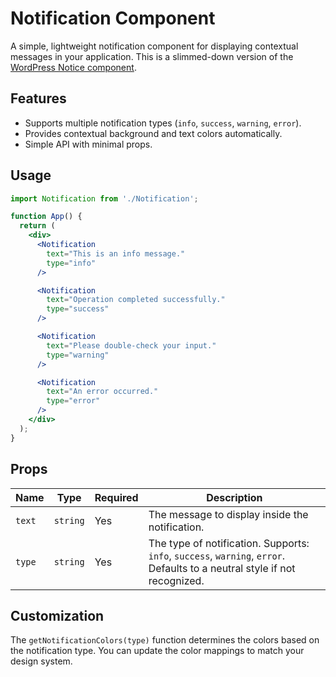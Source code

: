 # Notification Component

A simple, lightweight notification component for displaying contextual messages in your application.
This is a slimmed-down version of the [WordPress Notice component](https://developer.wordpress.org/block-editor/reference-guides/components/notice/).

## Features
- Supports multiple notification types (`info`, `success`, `warning`, `error`).
- Provides contextual background and text colors automatically.
- Simple API with minimal props.

## Usage
```jsx
import Notification from './Notification';

function App() {
  return (
    <div>
      <Notification
        text="This is an info message."
        type="info"
      />

      <Notification
        text="Operation completed successfully."
        type="success"
      />

      <Notification
        text="Please double-check your input."
        type="warning"
      />

      <Notification
        text="An error occurred."
        type="error"
      />
    </div>
  );
}
```

## Props
| Name | Type | Required | Description |
|------|------|----------|-------------|
| `text` | `string` | Yes | The message to display inside the notification. |
| `type` | `string` | Yes | The type of notification. Supports: `info`, `success`, `warning`, `error`. Defaults to a neutral style if not recognized. |

## Customization
The `getNotificationColors(type)` function determines the colors based on the notification type. You can update the color mappings to match your design system.
